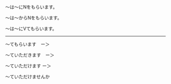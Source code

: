 
〜は〜にNをもらいます。

〜は〜からNをもらいます。

〜は〜にVてもらいます。

---

〜てもらいます　ー＞　

〜ていただきます　ー＞　

〜ていただけます ー＞

〜ていただけませんか
